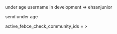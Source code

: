 under age username in development => ehsanjunior



send under age  



active_febce_check_community_ids = >